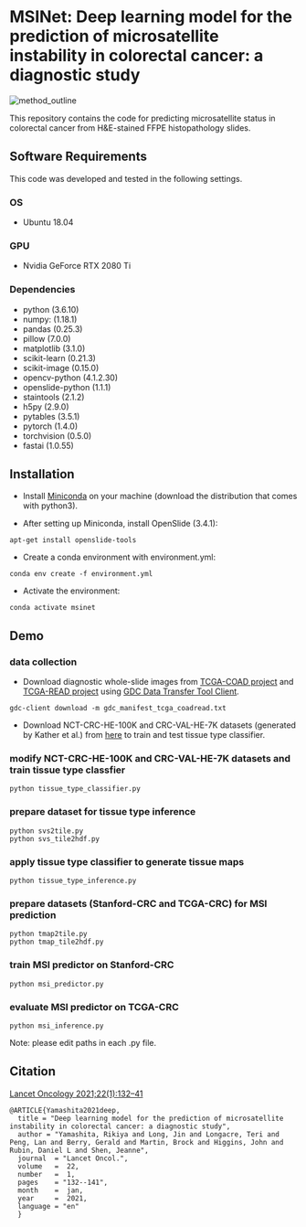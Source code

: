 # MSINet: Deep learning model for the prediction of microsatellite instability in colorectal cancer: a diagnostic study  
  
![method_outline](method_outline.png)  

This repository contains the code for predicting microsatellite status in colorectal cancer from H&E-stained FFPE histopathology slides.  

## Software Requirements  
This code was developed and tested in the following settings.  
### OS  
- Ubuntu 18.04  
### GPU  
- Nvidia GeForce RTX 2080 Ti  
### Dependencies  
- python (3.6.10)  
- numpy: (1.18.1)  
- pandas (0.25.3)  
- pillow (7.0.0)  
- matplotlib (3.1.0)
- scikit-learn (0.21.3)  
- scikit-image (0.15.0)  
- opencv-python (4.1.2.30)  
- openslide-python (1.1.1)  
- staintools (2.1.2)  
- h5py (2.9.0)  
- pytables (3.5.1)  
- pytorch (1.4.0)  
- torchvision (0.5.0)  
- fastai (1.0.55)  
  
## Installation  
  
- Install [Miniconda](https://docs.conda.io/en/latest/miniconda.html#linux-installers) on your machine (download the distribution that comes with python3).  
  
- After setting up Miniconda, install OpenSlide (3.4.1):  
```
apt-get install openslide-tools
```
- Create a conda environment with environment.yml:
```
conda env create -f environment.yml
```  
- Activate the environment:
```
conda activate msinet
```
  
## Demo  
### data collection  
- Download diagnostic whole-slide images from [TCGA-COAD project](https://portal.gdc.cancer.gov/projects/TCGA-COAD) and [TCGA-READ project](https://portal.gdc.cancer.gov/projects/TCGA-READ) using [GDC Data Transfer Tool Client](https://gdc.cancer.gov/access-data/gdc-data-transfer-tool).  
```
gdc-client download -m gdc_manifest_tcga_coadread.txt
```
  
- Download NCT-CRC-HE-100K and CRC-VAL-HE-7K datasets (generated by Kather et al.) from [here](https://zenodo.org/record/1214456#.XcNpCpNKjyw) to train and test tissue type classifier.  
  
### modify NCT-CRC-HE-100K and CRC-VAL-HE-7K datasets and train tissue type classfier  
```
python tissue_type_classifier.py
```


### prepare dataset for tissue type inference  
```
python svs2tile.py  
python svs_tile2hdf.py  
```
  
### apply tissue type classifier to generate tissue maps  
```
python tissue_type_inference.py  
```

### prepare datasets (Stanford-CRC and TCGA-CRC) for MSI prediction  
```
python tmap2tile.py  
python tmap_tile2hdf.py  
```
    
### train MSI predictor on Stanford-CRC  
```
python msi_predictor.py  
```

### evaluate MSI predictor on TCGA-CRC  
```
python msi_inference.py
```

Note: please edit paths in each .py file.  
  
## Citation  
  
[Lancet Oncology 2021;22(1):132–41](https://www.thelancet.com/journals/lanonc/article/PIIS1470-2045(20)30535-0)  
  
```
@ARTICLE{Yamashita2021deep,
  title = "Deep learning model for the prediction of microsatellite instability in colorectal cancer: a diagnostic study",
  author = "Yamashita, Rikiya and Long, Jin and Longacre, Teri and Peng, Lan and Berry, Gerald and Martin, Brock and Higgins, John and Rubin, Daniel L and Shen, Jeanne",
  journal  = "Lancet Oncol.",
  volume   =  22,
  number   =  1,
  pages    = "132--141",
  month    =  jan,
  year     =  2021,
  language = "en"
  }
```

